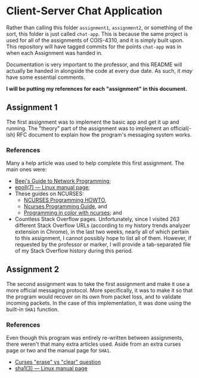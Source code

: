 # Client-Server Chat Application

Rather than calling this folder `assignment1`, `assignment2`, or something of
the sort, this folder is just called `chat-app`. This is because the same
project is used for all of the assignments of COIS-4310, and it is simply built
upon. This repository will have tagged commits for the points `chat-app` was in
when each Assignment was handed in.

Documentation is very important to the professor, and this README will actually
be handed in alongside the code at every due date. As such, it *may* have some
essential comments.

**I will be putting my references for each "assignment" in this document.**


## Assignment 1

The first assignment was to implement the basic app and get it up and running.
The "theory" part of the assignment was to implement an official(-ish) RFC
document to explain how the program's messaging system works.


### References

Many a help article was used to help complete this first assignment. The main
ones were:

- [Beej's Guide to Network Programming][beej];
- [epoll(7) &mdash; Linux manual page][epoll-man];
- These guides on NCURSES:
  - [NCURSES Programming HOWTO][ncurses-1],
  - [Ncurses Programming Guide][ncurses-2], and
  - [Programming in color with ncurses][ncurses-3]; and
- Countless Stack Overflow pages. Unfortunately, since I visited 263 different
  Stack Overflow URLs (according to my history trends analyzer extension in
  Chrome), in the last two weeks, nearly all of which pertain to this
  assignment, I cannot possibly hope to list all of them. However, if requested
  by the professor or marker, I will provide a tab-separated file of my Stack
  Overflow history during this period.


## Assignment 2

The second assignment was to take the first assignment and make it use a more
official messaging protocol. More specifically, it was to make it so that the
program would recover on its own from packet loss, and to validate incoming
packets. In the case of this implementation, it was done using the built-in
`SHA1` function.


### References

Even though this program was entirely re-written between assignments, there
weren't that many extra articles used. Aside from an extra curses page or two
and the manual page for `SHA1`.

- [Curses "erase" vs "clear" question][ncurses-4]
- [sha1(3) &mdash; Linux manual page][sha1-man]


[ncurses-1]: https://tldp.org/HOWTO/NCURSES-Programming-HOWTO/index.html
[ncurses-2]: http://www.cs.ukzn.ac.za/~hughm/os/notes/ncurses.html
[ncurses-3]: https://www.linuxjournal.com/content/programming-color-ncurses
[beej]: https://beej.us/guide/bgnet/html/
[epoll-man]: https://man7.org/linux/man-pages/man7/epoll.7.html

[ncurses-4]: https://lists.gnu.org/archive/html/bug-ncurses/2014-01/msg00007.html
[sha1-man]: https://linux.die.net/man/3/sha1